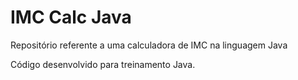# IMC Calc Java
 Repositório referente a uma calculadora de IMC na linguagem Java

Código desenvolvido para treinamento Java.